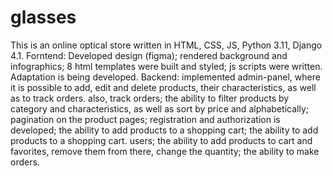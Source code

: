 # glasses

This is an online optical store written in HTML, CSS, JS, Python 3.11, Django 4.1.
Forntend: Developed design (figma); rendered background and infographics;
8 html templates were built and styled; js scripts were written.
Adaptation is being developed.
Backend: implemented admin-panel, where
it is possible to add, edit and delete products, their characteristics, as well as to track orders.
also, track orders; the ability to filter products by category and
characteristics, as well as sort by price and alphabetically; pagination on the
product pages; registration and authorization is developed; the ability to add products to a shopping cart; the ability to add products to a shopping cart.
users; the ability to add products to cart and favorites,
remove them from there, change the quantity; the ability to make orders.
